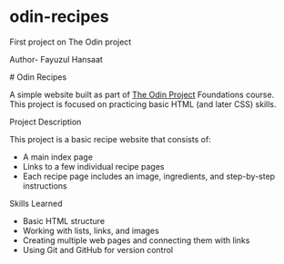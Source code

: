 # odin-recipes
First project on The Odin project
<P> Author- Fayuzul Hansaat </P>
# Odin Recipes

A simple website built as part of [The Odin Project](https://www.theodinproject.com) Foundations course.  
This project is focused on practicing basic HTML (and later CSS) skills.

Project Description

This project is a basic recipe website that consists of:
- A main index page
- Links to a few individual recipe pages
- Each recipe page includes an image, ingredients, and step-by-step instructions

Skills Learned

- Basic HTML structure
- Working with lists, links, and images
- Creating multiple web pages and connecting them with links
- Using Git and GitHub for version control